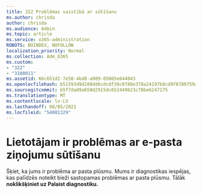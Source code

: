 ```yaml
---
title: 322 Problēmas saistībā ar sūtīšanu
ms.author: chrisda
author: chrisda
ms.audience: Admin
ms.topic: article
ms.service: o365-administration
ROBOTS: NOINDEX, NOFOLLOW
localization_priority: Normal
ms.collection: Adm_O365
ms.custom:
- "322"
- "3100011"
ms.assetid: 66c651d2-7e58-4bd8-a009-05065e644043
ms.openlocfilehash: b51593d9d288dd6cdcdf39c0788e378a24197b8cd9f8780759af6d7462843a75
ms.sourcegitcommit: b5f7da89a650d2915dc652449623c78be6247175
ms.translationtype: MT
ms.contentlocale: lv-LV
ms.lasthandoff: 08/05/2021
ms.locfileid: "54001329"
---
```

# <a name="a-user-is-having-issues-sending-email-messages"></a>Lietotājam ir problēmas ar e-pasta ziņojumu sūtīšanu

Šķiet, ka jums ir problēma ar pasta plūsmu. Mums ir diagnostikas iespējas, kas palīdzēs noteikt bieži sastopamas problēmas ar pasta plūsmu. Tālāk **noklikšķiniet uz Palaist diagnostiku.**
